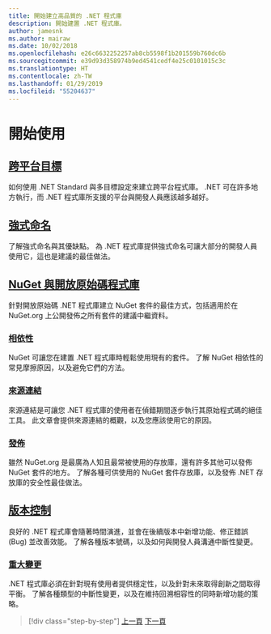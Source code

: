 ```yaml
---
title: 開始建立高品質的 .NET 程式庫
description: 開始建置 .NET 程式庫。
author: jamesnk
ms.author: mairaw
ms.date: 10/02/2018
ms.openlocfilehash: e26c6632252257ab8cb5598f1b201559b760dc6b
ms.sourcegitcommit: e39d93d358974b9ed4541cedf4e25c0101015c3c
ms.translationtype: HT
ms.contentlocale: zh-TW
ms.lasthandoff: 01/29/2019
ms.locfileid: "55204637"
---
```

# <a name="get-started"></a>開始使用

## <a name="cross-platform-targetingcross-platform-targetingmd"></a>[跨平台目標](./cross-platform-targeting.md)

如何使用 .NET Standard 與多目標設定來建立跨平台程式庫。 .NET 可在許多地方執行，而 .NET 程式庫所支援的平台與開發人員應該越多越好。

## <a name="strong-namingstrong-namingmd"></a>[強式命名](./strong-naming.md)

了解強式命名與其優缺點。 為 .NET 程式庫提供強式命名可讓大部分的開發人員使用它，這也是建議的最佳做法。

## <a name="nuget-and-open-source-librariesnugetmd"></a>[NuGet 與開放原始碼程式庫](./nuget.md)

針對開放原始碼 .NET 程式庫建立 NuGet 套件的最佳方式，包括適用於在 NuGet.org 上公開發佈之所有套件的建議中繼資料。

### <a name="dependenciesdependenciesmd"></a>[相依性](./dependencies.md)

NuGet 可讓您在建置 .NET 程式庫時輕鬆使用現有的套件。 了解 NuGet 相依性的常見摩擦原因，以及避免它們的方法。

### <a name="source-linksourcelinkmd"></a>[來源連結](./sourcelink.md)

來源連結是可讓您 .NET 程式庫的使用者在偵錯期間逐步執行其原始程式碼的絕佳工具。 此文章會提供來源連結的概觀，以及您應該使用它的原因。

### <a name="publishingpublish-nuget-packagemd"></a>[發佈](./publish-nuget-package.md)

雖然 NuGet.org 是最廣為人知且最常被使用的存放庫，還有許多其他可以發佈 NuGet 套件的地方。 了解各種可供使用的 NuGet 套件存放庫，以及發佈 .NET 存放庫的安全性最佳做法。

## <a name="versioningversioningmd"></a>[版本控制](./versioning.md)

良好的 .NET 程式庫會隨著時間演進，並會在後續版本中新增功能、修正錯誤 (Bug) 並改善效能。 了解各種版本號碼，以及如何與開發人員溝通中斷性變更。

### <a name="breaking-changesbreaking-changesmd"></a>[重大變更](./breaking-changes.md)

.NET 程式庫必須在針對現有使用者提供穩定性，以及針對未來取得創新之間取得平衡。 了解各種類型的中斷性變更，以及在維持回溯相容性的同時新增功能的策略。

>[!div class="step-by-step"]
>[上一頁](index.md)
>[下一頁](cross-platform-targeting.md)